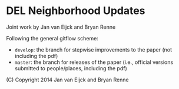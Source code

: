 # DEL Neighborhood Updates 

Joint work by Jan van Eijck and Bryan Renne

Following the general gitflow scheme:
* ```develop```: the branch for stepwise improvements to the paper (not including the pdf)
* ```master```: the branch for releases of the paper (i.e., official versions submitted to people/places, including the pdf)

(C) Copyright 2014 Jan van Eijck and Bryan Renne
